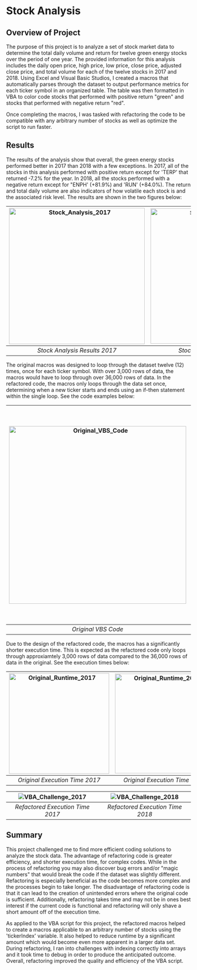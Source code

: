 # Stock Analysis

## Overview of Project

The purpose of this project is to analyze a set of stock market data to determine the total daily volume and return for twelve green energy stocks over the period of one year. The provided information for this analysis includes the daily open price, high price, low price, close price, adjusted close price, and total volume for each of the twelve stocks in 2017 and 2018.  Using Excel and Visual Basic Studios, I created a macros that automatically parses through the dataset to output performance metrics for each ticker symbol in an organized table. The table was then formatted in VBA to color code stocks that performed with positive return "green" and stocks that performed with negative return "red".

Once completing the macros, I was tasked with refactoring the code to be compatible with any arbitrary number of stocks as well as optimize the script to run faster.

## Results

The results of the analysis show that overall, the green energy stocks performed better in 2017 than 2018 with a few exceptions. In 2017, all of the stocks in this analysis performed with positive return except for 'TERP' that returned -7.2% for the year. In 2018, all the stocks performed with a negative return except for "ENPH' (+81.9%) and 'RUN' (+84.0%). The return and total daily volume are also indicators of how volatile each stock is and the associated risk level. The results are shown in the two figures below:

|<img width="370" alt="Stock_Analysis_2017" src="https://user-images.githubusercontent.com/95327115/147886200-8afa0b50-c069-4855-b17f-0acb142e2940.png">|<img width="368" alt="Stock_Analysis_2018" src="https://user-images.githubusercontent.com/95327115/147886288-acbaa549-57a3-4939-ad19-62eca0d76943.png">|
|:--:|:--:|
| *Stock Analysis Results 2017* | *Stock Analysis Results 2018* |

The original macros was designed to loop through the dataset twelve (12) times, once for each ticker symbol. With over 3,000 rows of data, the macros would have to loop through over 36,000 rows of data. In the refactored code, the macros only loops through the data set once, determining when a new ticker starts and ends using an if-then statement within the single loop. See the code examples below:

|<img width="483" alt="Original_VBS_Code" src="https://user-images.githubusercontent.com/95327115/147886303-274432d1-7f65-47e0-8ef2-6e0d10c2af06.png">|<img width="587" alt="Refactored_VBS_Code" src="https://user-images.githubusercontent.com/95327115/147886307-1088e57f-8fb4-4213-8dc0-7699a508f82b.png">|
|:--:|:--:| 
| *Original VBS Code* | *Refactored VBS Code* |

Due to the design of the refactored code, the macros has a significantly shorter execution time. This is expected as the refactored code only loops through approxiamtely 3,000 rows of data compared to the 36,000 rows of data in the original. See the execution times below:

|<img width="273" alt="Original_Runtime_2017" src="https://user-images.githubusercontent.com/95327115/147886313-522b594f-bdf4-4083-93e4-00c97d9f4087.png">|<img width="271" alt="Original_Runtime_2018" src="https://user-images.githubusercontent.com/95327115/147886319-421a87ce-debd-459a-8e94-49298644b487.png">|
|:--:|:--:| 
| *Original Execution Time 2017* | *Original Execution Time 2018* |

|![VBA_Challenge_2017](https://user-images.githubusercontent.com/95327115/147885893-3d635078-7018-48e4-956b-e385e22ba49a.png)|![VBA_Challenge_2018](https://user-images.githubusercontent.com/95327115/147885899-e3e82300-2e05-473e-8764-8e3de346835a.png)|
|:--:|:--:| 
| *Refactored Execution Time 2017* | *Refactored Execution Time 2018* |

## Summary

This project challenged me to find more efficient coding solutions to analyze the stock data. The advantage of refactoring code is greater efficiency, and shorter execution time, for complex codes. While in the process of refactoring you may also discover bug errors and/or "magic numbers" that would break the code if the dataset was slightly different. Refactoring is especially beneficial as the code becomes more complex and the processes begin to take longer. The disadvantage of refactoring code is that it can lead to the creation of unintended errors where the original code is sufficient. Additionally, refactoring takes time and may not be in ones best interest if the current code is functional and refactoring will only shave a short amount off of the execution time.

As applied to the VBA script for this project, the refactored macros helped to create a macros applicable to an arbitrary number of stocks using the 'tickerIndex' variable. It also helped to reduce runtime by a significant amount which would become even more apparent in a larger data set. During refactoring, I ran into challenges with indexing correctly into arrays and it took time to debug in order to produce the anticipated outcome. Overall, refactoring improved the quality and efficiency of the VBA script.

